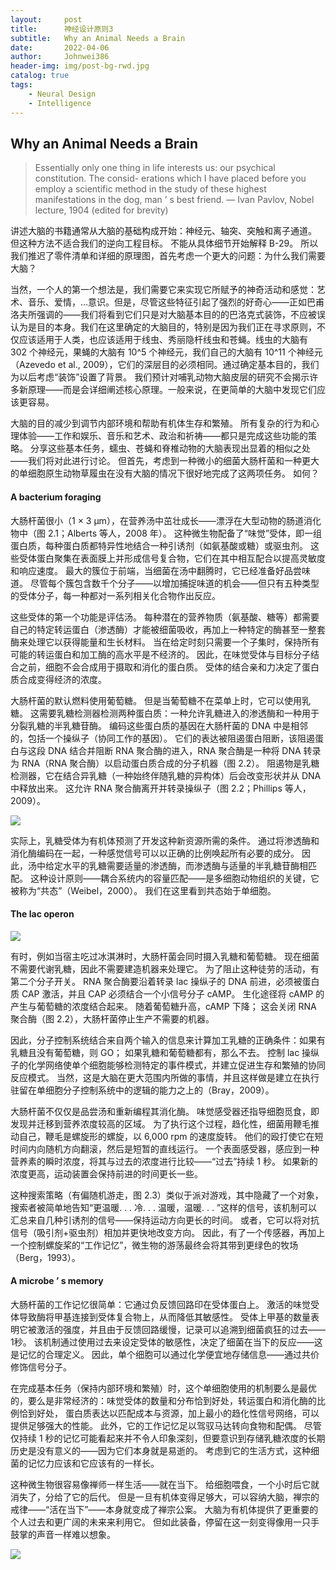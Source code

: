 ```yaml
---
layout:     post
title:      神经设计原则3
subtitle:   Why an Animal Needs a Brain
date:       2022-04-06
author:     Johnwei386
header-img: img/post-bg-rwd.jpg
catalog: true
tags:
    - Neural Design
    - Intelligence
---
```


## Why an Animal Needs a Brain
>Essentially only one thing in life interests us: our psychical constitution. The consid-
>erations which I have placed before you employ a scientific method in the study of
>these highest manifestations in the dog, man ’ s best friend.
>— Ivan Pavlov, Nobel lecture, 1904 (edited for brevity)

讲述大脑的书籍通常从大脑的基础构成开始：神经元、轴突、突触和离子通道。 但这种方法不适合我们的逆向工程目标。 不能从具体细节开始解释 B-29。 所以我们推迟了零件清单和详细的原理图，首先考虑一个更大的问题：为什么我们需要大脑？

当然，一个人的第一个想法是，我们需要它来实现它所赋予的神奇活动和感觉：艺术、音乐、爱情，...意识。但是，尽管这些特征引起了强烈的好奇心——正如巴甫洛夫所强调的——我们将看到它们只是对大脑基本目的的巴洛克式装饰，不应被误认为是目的本身。我们在这里确定的大脑目的，特别是因为我们正在寻求原则，不仅应该适用于人类，也应该适用于线虫、秀丽隐杆线虫和苍蝇。线虫的大脑有 302 个神经元，果蝇的大脑有 10^5 个神经元，我们自己的大脑有 10^11 个神经元（Azevedo et al., 2009），它们的深层目的必须相同。通过确定基本目的，我们为以后考虑“装饰”设置了背景。 我们预计对哺乳动物大脑皮层的研究不会揭示许多新原理——而是会详细阐述核心原理。一般来说，在更简单的大脑中发现它们应该更容易。

大脑的目的减少到调节内部环境和帮助有机体生存和繁殖。 所有复杂的行为和心理体验——工作和娱乐、音乐和艺术、政治和祈祷——都只是完成这些功能的策略。 分享这些基本任务，蠕虫、苍蝇和脊椎动物的大脑表现出显着的相似之处——我们将对此进行讨论。 但首先，考虑到一种微小的细菌大肠杆菌和一种更大的单细胞原生动物草履虫在没有大脑的情况下很好地完成了这两项任务。 如何？

#### A bacterium foraging

大肠杆菌很小（1 × 3 μm），在营养汤中茁壮成长——漂浮在大型动物的肠道消化物中（图 2.1；Alberts 等人，2008 年）。 这种微生物配备了“味觉”受体，即一组蛋白质，每种蛋白质都特异性地结合一种引诱剂（如氨基酸或糖）或驱虫剂。 这些受体蛋白聚集在表面膜上并形成信号复合物，它们在其中相互配合以提高灵敏度和响应速度。 最大的簇位于前端，当细菌在汤中翻腾时，它已经准备好品尝味道。 尽管每个簇包含数千个分子——以增加捕捉味道的机会——但只有五种类型的受体分子，每一种都对一系列相关化合物作出反应。

这些受体的第一个功能是评估汤。 每种潜在的营养物质（氨基酸、糖等）都需要自己的特定转运蛋白（渗透酶）才能被细菌吸收，再加上一种特定的酶甚至一整套酶来处理它以获得能量和生长材料。 当在给定时刻只需要一个子集时，保持所有可能的转运蛋白和加工酶的高水平是不经济的。 因此，在味觉受体与目标分子结合之前，细胞不会合成用于摄取和消化的蛋白质。 受体的结合亲和力决定了蛋白质合成变得经济的浓度。

大肠杆菌的默认燃料使用葡萄糖。 但是当葡萄糖不在菜单上时，它可以使用乳糖。 这需要乳糖检测器检测两种蛋白质：一种允许乳糖进入的渗透酶和一种用于分裂乳糖的半乳糖苷酶。 编码这些蛋白质的基因在大肠杆菌的 DNA 中是相邻的，包括一个操纵子（协同工作的基因）。 它们的表达被阻遏蛋白阻断，该阻遏蛋白与这段 DNA 结合并阻断 RNA 聚合酶的进入，RNA 聚合酶是一种将 DNA 转录为 RNA（RNA 聚合酶）以启动蛋白质合成的分子机器（图 2.2）。 阻遏物是乳糖检测器，它在结合异乳糖（一种始终伴随乳糖的异构体）后会改变形状并从 DNA 中释放出来。 这允许 RNA 聚合酶离开并转录操纵子（图 2.2；Phillips 等人，2009）。

![](../img/jwblog/neuralDesign/Fig2_1.png)

实际上，乳糖受体为有机体预测了开发这种新资源所需的条件。 通过将渗透酶和消化酶编码在一起，一种感觉信号可以以正确的比例唤起所有必要的成分。 因此，汤中给定水平的乳糖需要适量的渗透酶，而渗透酶与适量的半乳糖苷酶相匹配。 这种设计原则——耦合系统内的容量匹配——是多细胞动物组织的关键，它被称为“共态”（Weibel，2000）。 我们在这里看到共态始于单细胞。

#### The lac operon

![](../img/jwblog/neuralDesign/Fig2_2.png)

有时，例如当宿主吃过冰淇淋时，大肠杆菌会同时摄入乳糖和葡萄糖。 现在细菌不需要代谢乳糖，因此不需要建造机器来处理它。 为了阻止这种徒劳的活动，有第二个分子开关。 RNA 聚合酶要沿着转录 lac 操纵子的 DNA 前进，必须被蛋白质 CAP 激活，并且 CAP 必须结合一个小信号分子 cAMP。 生化途径将 cAMP 的产生与葡萄糖的浓度结合起来。 随着葡萄糖升高，cAMP 下降； 这会关闭 RNA 聚合酶（图 2.2），大肠杆菌停止生产不需要的机器。

因此，分子控制系统结合来自两个输入的信息来计算加工乳糖的正确条件：如果有乳糖且没有葡萄糖，则 GO； 如果乳糖和葡萄糖都有，那么不去。 控制 lac 操纵子的化学网络使单个细胞能够检测特定的事件模式，并建立促进生存和繁殖的协同反应模式。 当然，这是大脑在更大范围内所做的事情，并且这样做是建立在执行驻留在单细胞分子控制系统中的逻辑的能力之上的（Bray，2009）。

大肠杆菌不仅仅是品尝汤和重新编程其消化酶。 味觉感受器还指导细胞觅食，即发现并迁移到营养浓度较高的区域。 为了执行这个过程，趋化性，细菌用鞭毛推动自己，鞭毛是螺旋形的螺旋，以 6,000 rpm 的速度旋转。 他们的殴打使它在短时间内向随机方向翻滚，然后是短暂的直线运行。 一个表面感受器，感应到一种营养素的瞬时浓度，将其与过去的浓度进行比较——“过去”持续 1 秒。 如果新的浓度更高，运动装置会保持前进的时间更长一些。

这种搜索策略（有偏随机游走，图 2.3）类似于派对游戏，其中隐藏了一个对象，搜索者被简单地告知“更温暖. . . 冷. . . 温暖，温暖. . . ”这样的信号，该机制可以汇总来自几种引诱剂的信号——保持运动方向更长的时间。 或者，它可以将对抗信号（吸引剂+驱虫剂）相加并更快地改变方向。 因此，有了一个传感器，再加上一个控制螺旋桨的“工作记忆”，微生物的游荡最终会将其带到更绿色的牧场（Berg，1993）。

#### A microbe ’ s memory

大肠杆菌的工作记忆很简单：它通过负反馈回路印在受体蛋白上。 激活的味觉受体导致酶将甲基连接到受体复合物上，从而降低其敏感性。 受体上甲基的数量表明它被激活的强度，并且由于反馈回路缓慢，记录可以追溯到细菌疯狂的过去——1秒。 该机制通过使用过去来设定受体的敏感性，决定了细菌在当下的反应——这是记忆的合理定义。 因此，单个细胞可以通过化学便宜地存储信息——通过共价修饰信号分子。

在完成基本任务（保持内部环境和繁殖）时，这个单细胞使用的机制要么是最优的，要么是非常经济的：味觉受体的数量和分布恰到好处，转运蛋白和消化酶的比例恰到好处， 蛋白质表达以匹配成本与资源，加上最小的趋化性信号网络，可以提供足够强大的性能。 此外，它的工作记忆足以驾驭马达转向食物和配偶。 尽管仅持续 1 秒的记忆可能看起来并不令人印象深刻，但要意识到存储乳糖浓度的长期历史是没有意义的——因为它们本身就是易逝的。 考虑到它的生活方式，这种细菌的记忆力应该和它应该有的一样长。

这种微生物很容易像禅师一样生活——就在当下。 给细胞喂食，一个小时后它就消失了，分给了它的后代。 但是一旦有机体变得足够大，可以容纳大脑，禅宗的戒律——“活在当下”——本身就变成了禅宗公案。 大脑为有机体提供了更重要的个人过去和更广阔的未来来利用它。 但如此装备，停留在这一刻变得像用一只手鼓掌的声音一样难以想象。

![](../img/jwblog/neuralDesign/Fig2_3.png)

